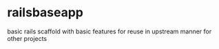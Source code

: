# railsbaseapp
basic rails scaffold with basic features for reuse in upstream manner for other projects
